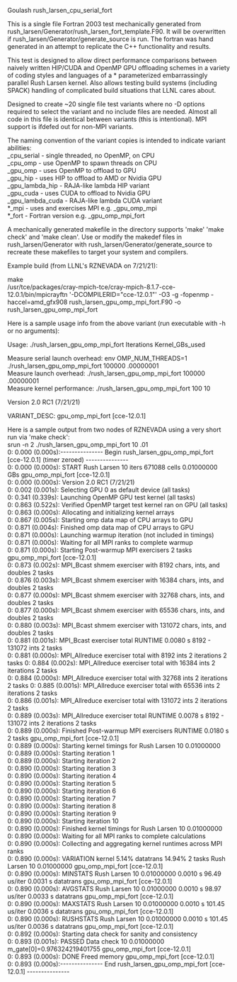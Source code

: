 Goulash
rush_larsen_cpu_serial_fort

This is a single file Fortran 2003 test mechanically generated from rush_larsen/Generator/rush_larsen_fort_template.F90.   It will be overwritten if rush_larsen/Generator/generate_source is run.   The fortran was hand generated in an attempt to replicate the C++ functionality and results.

This test is designed to allow direct performance comparisons between naively written HIP/CUDA and OpenMP GPU offloading schemes in a variety of coding styles and languages of a * parameterized embarrassingly parallel Rush Larsen kernel. Also allows testing build systems (including SPACK) handling of complicated build situations that LLNL cares about.
  
Designed to create ~20 single file test variants where no -D options required to select the variant and no include files are needed.  Almost all code in this file is identical between variants (this is intentional).  MPI support is ifdefed out for non-MPI variants.

The naming convention of the variant copies is intended to indicate variant abilities:  
 _cpu_serial      - single threaded, no OpenMP, on CPU  
 _cpu_omp         - use OpenMP to spawn threads on CPU  
 _gpu_omp         - uses OpenMP to offload to GPU  
 _gpu_hip         - uses HIP to offload to AMD or Nvidia GPU  
 _gpu_lambda_hip  - RAJA-like lambda HIP variant  
 _gpu_cuda        - uses CUDA to offload to Nvidia GPU  
 _gpu_lambda_cuda - RAJA-like lambda CUDA variant  
 *_mpi            - uses and exercises MPI e.g. _gpu_omp_mpi  
 *_fort           - Fortran version e.g. _gpu_omp_mpi_fort  

A mechanically generated makefile in the directory supports 'make' 'make check' and 'make clean'.  Use or modify the makedef files in rush_larsen/Generator with rush_larsen/Generator/generate_source to recreate these makefiles to target your system and compilers.

Example build (from LLNL's RZNEVADA on 7/21/21):

make  
/usr/tce/packages/cray-mpich-tce/cray-mpich-8.1.7-cce-12.0.1/bin/mpicrayftn  '-DCOMPILERID="cce-12.0.1"'  -O3 -g -fopenmp -haccel=amd_gfx908 rush_larsen_gpu_omp_mpi_fort.F90   -o rush_larsen_gpu_omp_mpi_fort

Here is a sample usage info from the above variant (run executable with -h or no arguments):

 Usage: ./rush_larsen_gpu_omp_mpi_fort  Iterations  Kernel_GBs_used  
    
 Measure serial launch overhead:  env OMP_NUM_THREADS=1 ./rush_larsen_gpu_omp_mpi_fort 100000 .00000001  
 Measure launch overhead:         ./rush_larsen_gpu_omp_mpi_fort 100000 .00000001  
 Measure kernel performance:      ./rush_larsen_gpu_omp_mpi_fort    100 10  
    
 Version 2.0 RC1 (7/21/21)  
    
 VARIANT_DESC: gpu_omp_mpi_fort [cce-12.0.1]  
  
Here is a sample output from two nodes of RZNEVADA using a very short run via 'make check':  
srun -n 2 ./rush_larsen_gpu_omp_mpi_fort 10 .01  
  0:   0.000 (0.000s):--------------- Begin rush_larsen_gpu_omp_mpi_fort [cce-12.0.1] (timer zeroed) ---------------  
  0:   0.000 (0.000s): START Rush Larsen 10 iters 671088 cells 0.01000000 GBs gpu_omp_mpi_fort [cce-12.0.1]  
  0:   0.000 (0.000s): Version 2.0 RC1 (7/21/21)  
  0:   0.002 (0.001s): Selecting GPU 0 as default device (all tasks)  
  0:   0.341 (0.339s): Launching OpenMP GPU test kernel (all tasks)  
  0:   0.863 (0.522s): Verified OpenMP target test kernel ran on GPU (all tasks)  
  0:   0.863 (0.000s): Allocating and initializing kernel arrays  
  0:   0.867 (0.005s): Starting omp data map of CPU arrays to GPU  
  0:   0.871 (0.004s): Finished omp data map of CPU arrays to GPU  
  0:   0.871 (0.000s): Launching warmup iteration (not included in timings)  
  0:   0.871 (0.000s): Waiting for all MPI ranks to complete warmup  
  0:   0.871 (0.000s): Starting Post-warmup MPI exercisers  2 tasks gpu_omp_mpi_fort [cce-12.0.1]  
  0:   0.873 (0.002s): MPI_Bcast shmem exerciser with   8192 chars, ints, and doubles 2 tasks  
  0:   0.876 (0.003s): MPI_Bcast shmem exerciser with  16384 chars, ints, and doubles 2 tasks  
  0:   0.877 (0.000s): MPI_Bcast shmem exerciser with  32768 chars, ints, and doubles 2 tasks  
  0:   0.877 (0.000s): MPI_Bcast shmem exerciser with  65536 chars, ints, and doubles 2 tasks  
  0:   0.880 (0.003s): MPI_Bcast shmem exerciser with 131072 chars, ints, and doubles 2 tasks  
  0:   0.881 (0.001s): MPI_Bcast exerciser total RUNTIME 0.0080 s 8192 - 131072 ints 2 tasks  
  0:   0.881 (0.000s): MPI_Allreduce exerciser total with   8192 ints 2 iterations 2 tasks
  0:   0.884 (0.002s): MPI_Allreduce exerciser total with  16384 ints 2 iterations 2 tasks  
  0:   0.884 (0.000s): MPI_Allreduce exerciser total with  32768 ints 2 iterations 2 tasks
  0:   0.885 (0.001s): MPI_Allreduce exerciser total with  65536 ints 2 iterations 2 tasks  
  0:   0.886 (0.001s): MPI_Allreduce exerciser total with 131072 ints 2 iterations 2 tasks  
  0:   0.889 (0.003s): MPI_Allreduce exerciser total RUNTIME 0.0078 s 8192 - 131072 ints 2 iterations 2 tasks  
  0:   0.889 (0.000s): Finished Post-warmup MPI exercisers RUNTIME 0.0180 s 2 tasks gpu_omp_mpi_fort [cce-12.0.1]  
  0:   0.889 (0.000s): Starting kernel timings for Rush Larsen 10 0.01000000  
  0:   0.889 (0.000s): Starting iteration      1  
  0:   0.889 (0.000s): Starting iteration      2  
  0:   0.890 (0.000s): Starting iteration      3  
  0:   0.890 (0.000s): Starting iteration      4  
  0:   0.890 (0.000s): Starting iteration      5  
  0:   0.890 (0.000s): Starting iteration      6  
  0:   0.890 (0.000s): Starting iteration      7  
  0:   0.890 (0.000s): Starting iteration      8  
  0:   0.890 (0.000s): Starting iteration      9  
  0:   0.890 (0.000s): Starting iteration     10  
  0:   0.890 (0.000s): Finished kernel timings for Rush Larsen 10 0.01000000  
  0:   0.890 (0.000s): Waiting for all MPI ranks to complete calculations  
  0:   0.890 (0.000s): Collecting and aggregating kernel runtimes across MPI ranks  
  0:   0.890 (0.000s): VARIATION kernel    5.14%  datatrans   14.94% 2 tasks  Rush Larsen 10 0.01000000 gpu_omp_mpi_fort [cce-12.0.1]  
  0:   0.890 (0.000s): MINSTATS   Rush Larsen 10 0.01000000  0.0010 s  96.49 us/iter  0.0031 s datatrans gpu_omp_mpi_fort [cce-12.0.1]  
  0:   0.890 (0.000s): AVGSTATS   Rush Larsen 10 0.01000000  0.0010 s  98.97 us/iter  0.0033 s datatrans gpu_omp_mpi_fort [cce-12.0.1]  
  0:   0.890 (0.000s): MAXSTATS   Rush Larsen 10 0.01000000  0.0010 s  101.45 us/iter  0.0036 s datatrans gpu_omp_mpi_fort [cce-12.0.1]  
  0:   0.890 (0.000s): RUSHSTATS  Rush Larsen 10 0.01000000  0.0010 s  101.45 us/iter  0.0036 s datatrans gpu_omp_mpi_fort [cce-12.0.1]  
  0:   0.892 (0.000s): Starting data check for sanity and consistency  
  0:   0.893 (0.001s): PASSED Data check 10 0.01000000  m_gate[0]=0.976324219401755 gpu_omp_mpi_fort [cce-12.0.1]  
  0:   0.893 (0.000s): DONE Freed memory gpu_omp_mpi_fort [cce-12.0.1]  
  0:   0.893 (0.000s):--------------- End rush_larsen_gpu_omp_mpi_fort [cce-12.0.1] ---------------  
  
